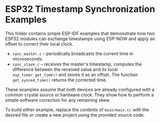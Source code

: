 # ESP32 Timestamp Synchronization Examples

This folder contains simple ESP-IDF examples that demonstrate how two ESP32 modules can
exchange timestamps using ESP-NOW and apply an offset to correct their local clock.

- `sync_master.c` – periodically broadcasts the current time in microseconds.
- `sync_slave.c`  – receives the master's timestamp, computes the difference
  between the received value and its local `esp_timer_get_time()` and stores
  it as an offset. The function `get_synced_time()` returns the corrected time.

These examples assume that both devices are already configured with a common
crystal source or hardware clock. They show how to perform a simple software
correction for any remaining skew.

To build either example, replace the contents of `main/main.cc` with the desired
file or create a new project using the provided source code.
